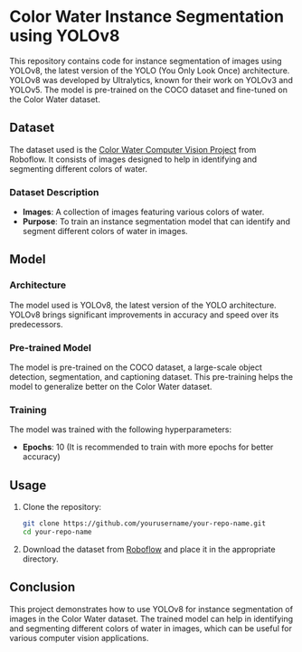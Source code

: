 # Color Water Instance Segmentation using YOLOv8

This repository contains code for instance segmentation of images using YOLOv8, the latest version of the YOLO (You Only Look Once) architecture. YOLOv8 was developed by Ultralytics, known for their work on YOLOv3 and YOLOv5. The model is pre-trained on the COCO dataset and fine-tuned on the Color Water dataset.

## Dataset

The dataset used is the [Color Water Computer Vision Project](https://universe.roboflow.com/gilang-dwi-aprianto-eegin/color-water) from Roboflow. It consists of images designed to help in identifying and segmenting different colors of water.

### Dataset Description

- **Images**: A collection of images featuring various colors of water.
- **Purpose**: To train an instance segmentation model that can identify and segment different colors of water in images.

## Model

### Architecture

The model used is YOLOv8, the latest version of the YOLO architecture. YOLOv8 brings significant improvements in accuracy and speed over its predecessors.

### Pre-trained Model

The model is pre-trained on the COCO dataset, a large-scale object detection, segmentation, and captioning dataset. This pre-training helps the model to generalize better on the Color Water dataset.

### Training

The model was trained with the following hyperparameters:
- **Epochs**: 10 (It is recommended to train with more epochs for better accuracy)
  
## Usage

1. Clone the repository:
    ```bash
    git clone https://github.com/yourusername/your-repo-name.git
    cd your-repo-name
    ```

2. Download the dataset from [Roboflow](https://universe.roboflow.com/gilang-dwi-aprianto-eegin/color-water) and place it in the appropriate directory.

## Conclusion

This project demonstrates how to use YOLOv8 for instance segmentation of images in the Color Water dataset. The trained model can help in identifying and segmenting different colors of water in images, which can be useful for various computer vision applications.
